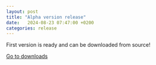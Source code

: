 ```yaml
---
layout: post
title: "Alpha version release"
date:   2024-08-23 07:47:00 +0200
categories: release
---
```

First version is ready and can be downloaded from source!

[Go to downloads][downloads]

[downloads]: /downloads
